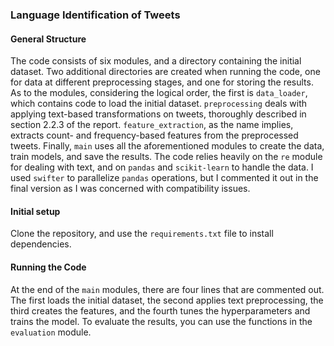### Language Identification of Tweets
#### General Structure
The code consists of six modules, and a directory containing the initial dataset.
Two additional directories are created when running the code, one for data at different preprocessing stages, and one for storing the results.
As to the modules, considering the logical order, the first is `data_loader`, which contains code to load the initial dataset.
`preprocessing` deals with applying text-based transformations on tweets, thoroughly described in section 2.2.3 of the report.
`feature_extraction`, as the name implies, extracts count- and frequency-based features from the preprocessed tweets.
Finally, `main` uses all the aforementioned modules to create the data, train models, and save the results.
The code relies heavily on the `re` module for dealing with text, and on `pandas` and `scikit-learn` to handle the data.
I used `swifter` to parallelize `pandas` operations, but I commented it out in the final version as I was concerned with compatibility issues.
#### Initial setup
Clone the repository, and use the `requirements.txt` file to install dependencies.
#### Running the Code
At the end of the `main` modules, there are four lines that are commented out.
The first loads the initial dataset, the second applies text preprocessing, the third creates the features, and the fourth tunes the hyperparameters and trains the model.
To evaluate the results, you can use the functions in the `evaluation` module.  